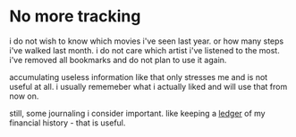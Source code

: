 # No more tracking

i do not wish to know which movies i've seen last year.
or how many steps i've walked last month.
i do not care which artist i've listened to the most.
i've removed all bookmarks and do not plan to use it again.

accumulating useless information like that only stresses me and is not useful at all.
i usually rememeber what i actually liked and will use that from now on.

still, some journaling i consider important.
like keeping a [ledger](https://hledger.org) of my financial history - that is useful.
